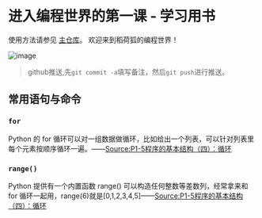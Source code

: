 # 进入编程世界的第一课 - 学习用书

使用方法请参见 [主仓库](https://github.com/neolee/pilot)。
欢迎来到稻荷狐的编程世界！

![image](https://cdn.pixabay.com/photo/2015/06/12/18/44/fox-807315__340.png)

> github推送,先`git commit -a`填写备注，然后`git push`进行推送。
## 常用语句与命令
### `for`
Python 的 for 循环可以对一组数据做循环，比如给出一个列表，可以针对列表里每个元素按顺序循环一遍。——[Source:P1-5程序的基本结构（四）：循环](https://nbviewer.jupyter.org/github/neolee/pilot/blob/master/p1-5-structure-4.ipynb)
### `range()`
Python 提供有一个内置函数 range() 可以构造任何整数等差数列，经常拿来和 for 循环一起用，range(6)就是[0,1,2,3,4,5]——[Source:P1-5程序的基本结构（四）：循环](https://nbviewer.jupyter.org/github/neolee/pilot/blob/master/p1-5-structure-4.ipynb)